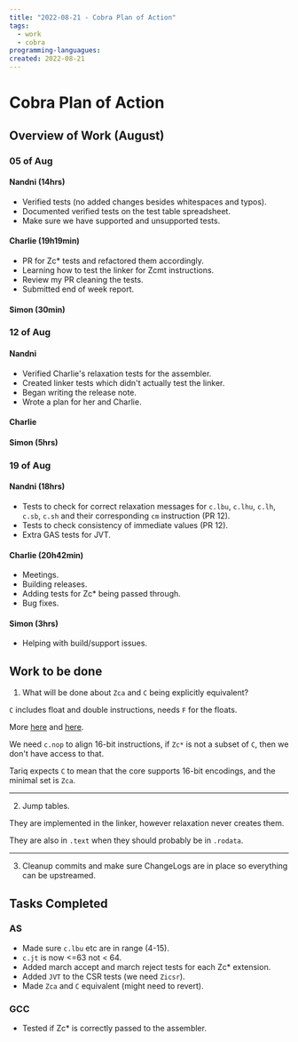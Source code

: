 ```yaml
---
title: "2022-08-21 - Cobra Plan of Action"
tags:
  - work
  - cobra
programming-languagues:
created: 2022-08-21
---
```

# Cobra Plan of Action
## Overview of Work (August)
### 05 of Aug
#### Nandni (14hrs)
- Verified tests (no added changes besides whitespaces and typos).
- Documented verified tests on the test table spreadsheet.
- Make sure we have supported and unsupported tests.

#### Charlie (19h19min)
- PR for Zc\* tests and refactored them accordingly.
- Learning how to test the linker for Zcmt instructions.
- Review my PR cleaning the tests.
- Submitted end of week report.

#### Simon (30min)

### 12 of Aug
#### Nandni
- Verified Charlie's relaxation tests for the assembler.
- Created linker tests which didn't actually test the linker.
- Began writing the release note.
- Wrote a plan for her and Charlie.

#### Charlie

#### Simon (5hrs)

### 19 of Aug
#### Nandni (18hrs)
- Tests to check for correct relaxation messages for `c.lbu`, `c.lhu`, `c.lh`, `c.sb`, `c.sh` and their corresponding `cm` instruction (PR 12).
- Tests to check consistency of immediate values (PR 12).
- Extra GAS tests for JVT.

#### Charlie (20h42min)
- Meetings.
- Building releases.
- Adding tests for Zc\* being passed through.
- Bug fixes.

#### Simon (3hrs)
- Helping with build/support issues.

## Work to be done
1. What will be done about `Zca` and `C` being explicitly equivalent?

`C` includes float and double instructions, needs `F` for the floats.

More [here](https://github.com/riscv/riscv-code-size-reduction/issues/145) and [here](https://github.com/riscv/riscv-code-size-reduction/issues/144).

We need `c.nop` to align 16-bit instructions, if `Zc*` is not a subset of `C`, then we don't have access to that.

Tariq expects `C` to mean that the core supports 16-bit encodings, and the minimal set is `Zca`.

---
2. Jump tables.

They are implemented in the linker, however relaxation never creates them.

They are also in `.text` when they should probably be in `.rodata`.

---
3. Cleanup commits and make sure ChangeLogs are in place so everything can be upstreamed.

## Tasks Completed
### AS
- Made sure `c.lbu` etc are in range (4-15).
- `c.jt` is now <=63 not < 64.
- Added march accept and march reject tests for each Zc\* extension.
- Added `JVT` to the CSR tests (we need `Zicsr`).
- Made `Zca` and `C` equivalent (might need to revert).

### GCC
- Tested if Zc\* is correctly passed to the assembler.